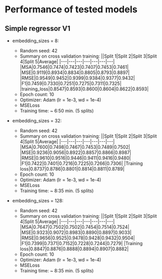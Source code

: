 # Performance of tested models

## Simple regressor V1

* embedding_sizes = 8:
    - Random seed: 42
    - Summary on cross validation training:
        ||Split 1|Split 2|Split 3|Split 4|Split 5|Average|
        |---|---|---|---|---|---|---|
        |MSA|0.7546|0.7474|0.7423|0.7407|0.7453|0.7461|
        |MSE|0.9119|0.8934|0.8834|0.8805|0.8793|0.8897|
        |RMSE|0.9549|0.9452|0.9399|0.9384|0.9377|0.9432|
        |F1|0.7459|0.7330|0.7251|0.7275|0.7311|0.7325|
        |training_loss|0.8547|0.8593|0.8600|0.8604|0.8622|0.8593|
    - Epoch count: 10
    - Optimizer: Adam (lr = 1e-3, wd = 1e-4)
    - MSELoss
    - Training time: ~ 6:50 min. (5 splits)

* embedding_sizes = 32:
    - Random seed: 42
    - Summary on cross validation training:
        ||Split 1|Split 2|Split 3|Split 4|Split 5|Average|
        |---|---|---|---|---|---|---|
        |MSA|0.7600|0.7498|0.7467|0.7453|0.7489|0.7502|
        |MSE|0.9236|0.9056|0.8922|0.8857|0.8866|0.8987|
        |RMSE|0.9610|0.9516|0.9446|0.9411|0.9416|0.9480|
        |F1|0.7422|0.7401|0.7216|0.7225|0.7266|0.7306|
        |Training loss|0.8737|0.8786|0.8801|0.8814|0.8811|0.8789|
    - Epoch count: 10
    - Optimizer: Adam (lr = 1e-3, wd = 1e-4)
    - MSELoss
    - Training time: ~ 8:35 min. (5 splits)

* embedding_sizes = 128:
    - Random seed: 42
    - Summary on cross validation training:
        ||Split 1|Split 2|Split 3|Split 4|Split 5|Average|
        |---|---|---|---|---|---|---|
        |MSA|0.7647|0.7502|0.7502|0.7454|0.7514|0.7524|
        |MSE|0.9323|0.9072|0.8983|0.8890|0.8897|0.9033|
        |RMSE|0.9656|0.9525|0.9478|0.9428|0.9432|0.9504|
        |F1|0.7399|0.7371|0.7152|0.7228|0.7244|0.7279|
        |Training loss|0.8847|0.8876|0.8888|0.8894|0.8907|0.8882|
    - Epoch count: 10
    - Optimizer: Adam (lr = 1e-3, wd = 1e-4)
    - MSELoss
    - Training time: ~ 8:35 min. (5 splits)

